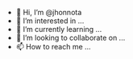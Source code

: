 - 👋 Hi, I’m @jhonnota
- 👀 I’m interested in ...
- 🌱 I’m currently learning ...
- 💞️ I’m looking to collaborate on ...
- 📫 How to reach me ...

<!---
jhonnota/jhonnota is a ✨ special ✨ repository because its `README.md` (this file) appears on your GitHub profile.
You can click the Preview link to take a look at your changes.
--->
